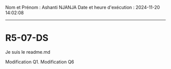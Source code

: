 Nom et Prénom : Ashanti NJANJA
Date et heure d'exécution : 2024-11-20 14:02:08

---

# R5-07-DS
Je suis le readme.md

Modification Q1.
Modification Q6
